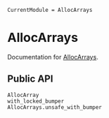 ```@meta
CurrentModule = AllocArrays
```

# AllocArrays

Documentation for [AllocArrays](https://github.com/ericphanson/AllocArrays.jl).

## Public API

```@docs
AllocArray
with_locked_bumper
AllocArrays.unsafe_with_bumper
```

